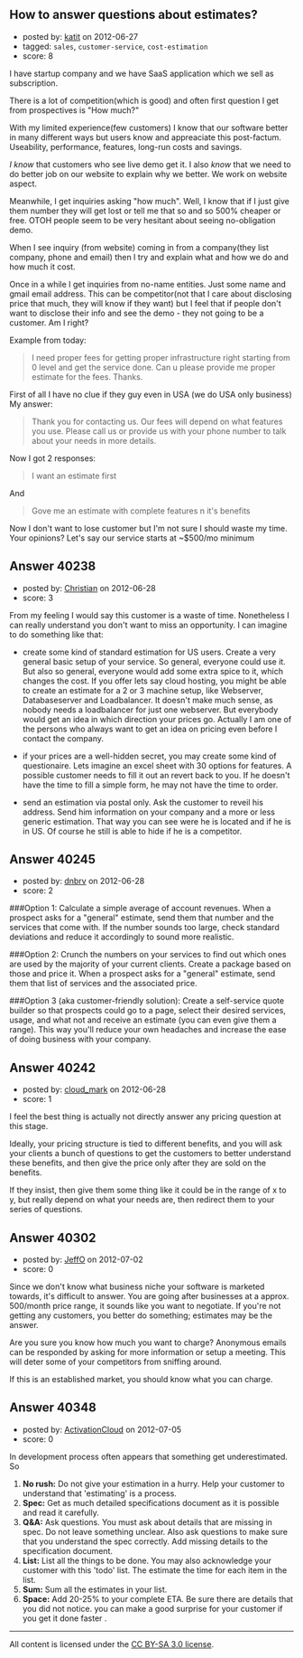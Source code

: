 ## How to answer questions about estimates?

- posted by: [katit](https://stackexchange.com/users/-1/11093-katit) on 2012-06-27
- tagged: `sales`, `customer-service`, `cost-estimation`
- score: 8

I have startup company and we have SaaS application which we sell as subscription.

There is a lot of competition(which is good) and often first question I get from prospectives is "How much?"

With my limited experience(few customers) I know that our software better in many different ways but users know and appreaciate this post-factum. Useability, performance, features, long-run costs and savings. 

_I know_ that customers who see live demo get it. I also _know_ that we need to do better job on our website to explain why we better. We work on website aspect.

Meanwhile, I get inquiries asking "how much". Well, I know that if I just give them number they will get lost or tell me that so and so 500% cheaper or free. OTOH people seem to be very hesitant about seeing no-obligation demo. 

When I see inquiry (from website) coming in from a company(they list company, phone and email) then I try and explain what and how we do and how much it cost.

Once in a while I get inquiries from no-name entities. Just some name and gmail email address. This can be competitor(not that I care about disclosing price that much, they will know if they want) but I feel that if people don't want to disclose their info and see the demo - they not going to be a customer. Am I right?

Example from today:

> I need proper fees for getting proper infrastructure right starting
> from 0 level and get the service done. Can u please provide me proper
> estimate for the fees. Thanks.

First of all I have no clue if they guy even in USA (we do USA only business)
My answer:

> Thank you for contacting us. Our fees will depend on what features you
> use. Please call us or provide us with your phone number to talk about
> your needs in more details.

Now I got 2 responses:

> I want an estimate first

And

> Gove me an estimate with complete features n it's benefits

Now I don't want to lose customer but I'm not sure I should waste my time. Your opinions?
Let's say our service starts at ~$500/mo minimum
 



## Answer 40238

- posted by: [Christian](https://stackexchange.com/users/-1/9952-christian) on 2012-06-28
- score: 3

From my feeling I would say this customer is a waste of time. Nonetheless I can really understand you don't want to miss an opportunity. I can imagine to do something like that:

- create some kind of standard estimation for US users. Create a very general basic setup of your service. So general, everyone could use it. But also so general, everyone would add some extra spice to it, which changes the cost. If you offer lets say cloud hosting, you might be able to create an estimate for a 2 or 3 machine setup, like Webserver, Databaseserver and Loadbalancer. It doesn't make much sense, as nobody needs a loadbalancer for just one webserver. But everybody would get an idea in which direction your prices go. Actually I am one of the persons who always want to get an idea on pricing even before I contact the company.

- if your prices are a well-hidden secret, you may create some kind of questionaire. Lets imagine an excel sheet with 30 options for features. A possible customer needs to fill it out an revert back to you. If he doesn't have the time to fill a simple form, he may not have the time to order.

- send an estimation via postal only. Ask the customer to reveil his address. Send him information on your company and a more or less generic estimation. That way you can see were he is located and if he is in US. Of course he still is able to hide if he is a competitor.


## Answer 40245

- posted by: [dnbrv](https://stackexchange.com/users/-1/15284-dnbrv) on 2012-06-28
- score: 2

###Option 1:
Calculate a simple average of account revenues. When a prospect asks for a "general" estimate, send them that number and the services that come with. If the number sounds too large, check standard deviations and reduce it accordingly to sound more realistic.

###Option 2:
Crunch the numbers on your services to find out which ones are used by the majority of your current clients. Create a package based on those and price it. When a prospect asks for a "general" estimate, send them that list of services and the associated price.

###Option 3 (aka customer-friendly solution):
Create a self-service quote builder so that prospects could go to a page, select their desired services, usage, and what not and receive an estimate (you can even give them a range). This way you'll reduce your own headaches and increase the ease of doing business with your company.


## Answer 40242

- posted by: [cloud_mark](https://stackexchange.com/users/-1/17649-cloud-mark) on 2012-06-28
- score: 1

I feel the best thing is actually not directly answer any pricing question at this stage. 

Ideally, your pricing structure is tied to different benefits, and you will ask your clients a bunch of questions to get the customers to better understand these benefits, and then give the price only after they are sold on the benefits. 

If they insist, then give them some thing like it could be in the range of x to y, but really depend on what your needs are, then redirect them to your series of questions. 


## Answer 40302

- posted by: [JeffO](https://stackexchange.com/users/-1/1796-jeffo) on 2012-07-02
- score: 0

Since we don't know what business niche your software is marketed towards, it's difficult to answer. You are going after businesses at a approx. 500/month price range, it sounds like you want to negotiate. If you're not getting any customers, you better do something; estimates may be the answer. 

Are you sure you know how much you want to charge? Anonymous emails can be responded by asking for more information or setup a meeting. This will deter some of your competitors from sniffing around.

If this is an established market, you should know what you can charge.


## Answer 40348

- posted by: [ActivationCloud](https://stackexchange.com/users/-1/16565-activationcloud) on 2012-07-05
- score: 0

In development process often appears that something get underestimated. So

 1. **No rush:** Do not give your estimation in a hurry. Help your customer
    to understand that 'estimating' is a process. 
 2. **Spec:** Get as much detailed specifications document as it is possible and read it
    carefully.  
 3. **Q&A:**  Ask questions. You must ask about details that are
    missing in spec. Do not leave something unclear. Also ask questions to make sure that you understand the spec correctly. Add missing details to the specification document.    
 4. **List:** List all the things to be done. You may also acknowledge your customer with this 'todo' list. The estimate the time for each item in the list.  
 5. **Sum:** Sum all the estimates in your list. 
 6. **Space:** Add 20-25% to your complete ETA. Be sure there are details that you did not notice. you can make a good surprise for your
    customer if you get it done faster .





---

All content is licensed under the [CC BY-SA 3.0 license](https://creativecommons.org/licenses/by-sa/3.0/).
